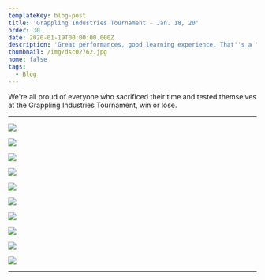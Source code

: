 ```yaml
---
templateKey: blog-post
title: 'Grappling Industries Tournament - Jan. 18, 20'
order: 30
date: 2020-01-19T00:00:00.000Z
description: 'Great performances, good learning experience. That''s a "W" in our book! '
thumbnail: /img/dsc02762.jpg
home: false
tags:
  - Blog
---
```


We're all proud of everyone who sacrificed their time and tested themselves at the Grappling Industries Tournament, win or lose.

---

![](/img/dsc03189.jpg)

![](/img/dsc03289.jpg)

![](/img/dsc02839.jpg)

![](/img/dsc02939.jpg)

![](/img/dsc02960.jpg)

![](/img/dsc03088.jpg)

![](/img/dsc03093.jpg)

![](/img/dsc03096.jpg)

![](/img/dsc02997.jpg)

![](/img/dsc03009.jpg)

---
